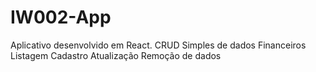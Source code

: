 # IW002-App
Aplicativo desenvolvido em React.
CRUD Simples de dados Financeiros
Listagem
Cadastro
Atualização 
Remoção de dados
